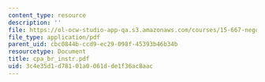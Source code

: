 ```yaml
---
content_type: resource
description: ''
file: https://ol-ocw-studio-app-qa.s3.amazonaws.com/courses/15-667-negotiation-and-conflict-management-spring-2001/3c4e35d1d78101a0061dde1f36ac8aac_cpa_br_instr.pdf
file_type: application/pdf
parent_uid: cbc0844b-ccd9-ec29-098f-45393b46b34b
resourcetype: Document
title: cpa_br_instr.pdf
uid: 3c4e35d1-d781-01a0-061d-de1f36ac8aac
---
```

